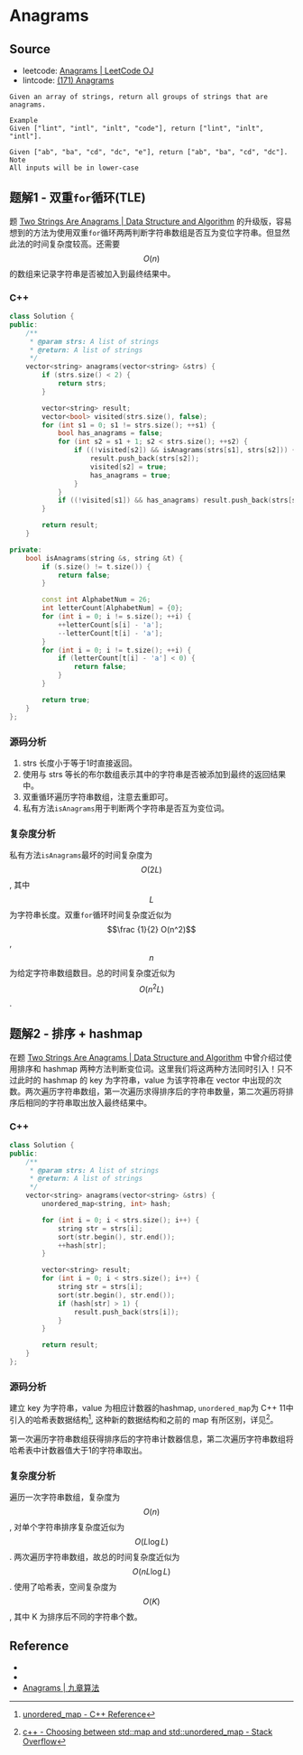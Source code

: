 # Anagrams

## Source

- leetcode: [Anagrams | LeetCode OJ](https://leetcode.com/problems/anagrams/)
- lintcode: [(171) Anagrams](http://www.lintcode.com/en/problem/anagrams/)

```
Given an array of strings, return all groups of strings that are anagrams.

Example
Given ["lint", "intl", "inlt", "code"], return ["lint", "inlt", "intl"].

Given ["ab", "ba", "cd", "dc", "e"], return ["ab", "ba", "cd", "dc"].
Note
All inputs will be in lower-case
```

## 题解1 - 双重`for`循环(TLE) <i class="fa fa-thumbs-o-down"></i>

题 [Two Strings Are Anagrams | Data Structure and Algorithm](http://algorithm.yuanbin.me/string/two_strings_are_anagrams.html) 的升级版，容易想到的方法为使用双重`for`循环两两判断字符串数组是否互为变位字符串。但显然此法的时间复杂度较高。还需要 $$O(n)$$ 的数组来记录字符串是否被加入到最终结果中。

### C++

```c++
class Solution {
public:
    /**
     * @param strs: A list of strings
     * @return: A list of strings
     */
    vector<string> anagrams(vector<string> &strs) {
        if (strs.size() < 2) {
            return strs;
        }

        vector<string> result;
        vector<bool> visited(strs.size(), false);
        for (int s1 = 0; s1 != strs.size(); ++s1) {
            bool has_anagrams = false;
            for (int s2 = s1 + 1; s2 < strs.size(); ++s2) {
                if ((!visited[s2]) && isAnagrams(strs[s1], strs[s2])) {
                    result.push_back(strs[s2]);
                    visited[s2] = true;
                    has_anagrams = true;
                }
            }
            if ((!visited[s1]) && has_anagrams) result.push_back(strs[s1]);
        }

        return result;
    }

private:
    bool isAnagrams(string &s, string &t) {
        if (s.size() != t.size()) {
            return false;
        }

        const int AlphabetNum = 26;
        int letterCount[AlphabetNum] = {0};
        for (int i = 0; i != s.size(); ++i) {
            ++letterCount[s[i] - 'a'];
            --letterCount[t[i] - 'a'];
        }
        for (int i = 0; i != t.size(); ++i) {
            if (letterCount[t[i] - 'a'] < 0) {
                return false;
            }
        }

        return true;
    }
};
```

### 源码分析

1. strs 长度小于等于1时直接返回。
2. 使用与 strs 等长的布尔数组表示其中的字符串是否被添加到最终的返回结果中。
3. 双重循环遍历字符串数组，注意去重即可。
4. 私有方法`isAnagrams`用于判断两个字符串是否互为变位词。

### 复杂度分析

私有方法`isAnagrams`最坏的时间复杂度为 $$O(2L)$$, 其中 $$L$$ 为字符串长度。双重`for`循环时间复杂度近似为 $$\frac {1}{2} O(n^2)$$, $$n$$ 为给定字符串数组数目。总的时间复杂度近似为 $$O(n^2 L)$$.

## 题解2 - 排序 + hashmap

在题 [Two Strings Are Anagrams | Data Structure and Algorithm](http://algorithm.yuanbin.me/string/two_strings_are_anagrams.html) 中曾介绍过使用排序和 hashmap 两种方法判断变位词。这里我们将这两种方法同时引入！只不过此时的 hashmap 的 key 为字符串，value 为该字符串在 vector 中出现的次数。两次遍历字符串数组，第一次遍历求得排序后的字符串数量，第二次遍历将排序后相同的字符串取出放入最终结果中。

### C++

```c++
class Solution {
public:
    /**
     * @param strs: A list of strings
     * @return: A list of strings
     */
    vector<string> anagrams(vector<string> &strs) {
        unordered_map<string, int> hash;

        for (int i = 0; i < strs.size(); i++) {
            string str = strs[i];
            sort(str.begin(), str.end());
            ++hash[str];
        }

        vector<string> result;
        for (int i = 0; i < strs.size(); i++) {
            string str = strs[i];
            sort(str.begin(), str.end());
            if (hash[str] > 1) {
                result.push_back(strs[i]);
            }
        }

        return result;
    }
};
```

### 源码分析

建立 key 为字符串，value 为相应计数器的hashmap, `unordered_map`为 C++ 11中引入的哈希表数据结构[^unordered_map], 这种新的数据结构和之前的 map 有所区别，详见[^map-unordered_map]。

第一次遍历字符串数组获得排序后的字符串计数器信息，第二次遍历字符串数组将哈希表中计数器值大于1的字符串取出。

### 复杂度分析

遍历一次字符串数组，复杂度为 $$O(n)$$, 对单个字符串排序复杂度近似为 $$O(L \log L)$$. 两次遍历字符串数组，故总的时间复杂度近似为 $$O(nL \log L)$$. 使用了哈希表，空间复杂度为 $$O(K)$$, 其中 K 为排序后不同的字符串个数。

## Reference

- [^unordered_map]: [unordered_map - C++ Reference](http://www.cplusplus.com/reference/unordered_map/unordered_map/)
- [^map-unordered_map]: [c++ - Choosing between std::map and std::unordered_map - Stack Overflow](http://stackoverflow.com/questions/3902644/choosing-between-stdmap-and-stdunordered-map)
- [Anagrams | 九章算法](http://www.jiuzhang.com/solutions/anagrams/)
